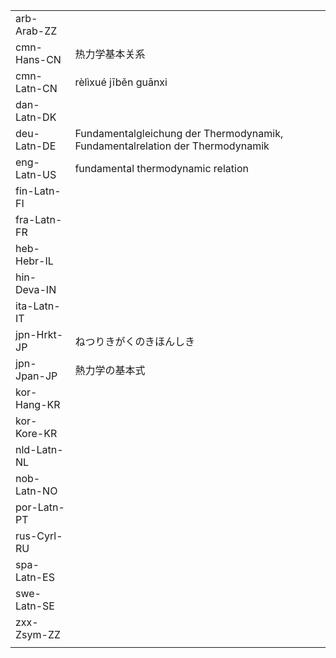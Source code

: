 | | | |
|-|-|-|
| arb-Arab-ZZ |  |  |
| cmn-Hans-CN | 热力学基本关系 |  |
| cmn-Latn-CN | rèlìxué jīběn guānxi |  |
| dan-Latn-DK |  |  |
| deu-Latn-DE | Fundamentalgleichung der Thermodynamik, Fundamentalrelation der Thermodynamik |  |
| eng-Latn-US | fundamental thermodynamic relation |  |
| fin-Latn-FI |  |  |
| fra-Latn-FR |  |  |
| heb-Hebr-IL |  |  |
| hin-Deva-IN |  |  |
| ita-Latn-IT |  |  |
| jpn-Hrkt-JP | ねつりきがくのきほんしき |  |
| jpn-Jpan-JP | 熱力学の基本式 |  |
| kor-Hang-KR |  |  |
| kor-Kore-KR |  |  |
| nld-Latn-NL |  |  |
| nob-Latn-NO |  |  |
| por-Latn-PT |  |  |
| rus-Cyrl-RU |  |  |
| spa-Latn-ES |  |  |
| swe-Latn-SE |  |  |
| zxx-Zsym-ZZ |  |  |
|  |  |  |
